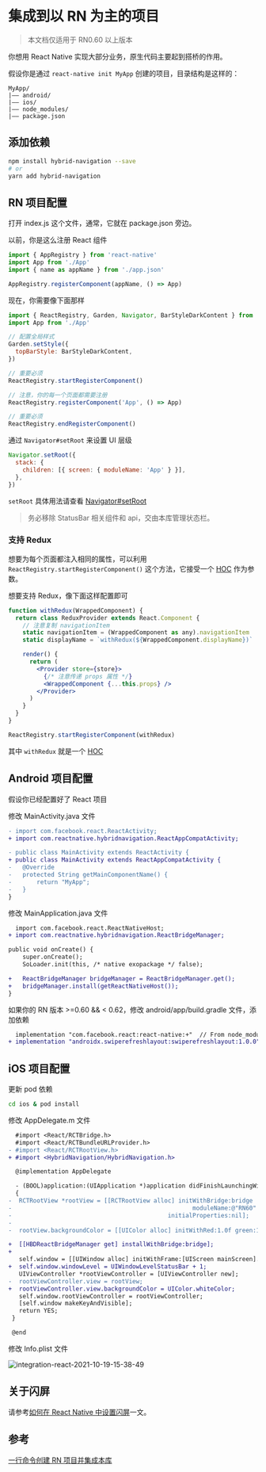 # 集成到以 RN 为主的项目

> 本文档仅适用于 RN0.60 以上版本

你想用 React Native 实现大部分业务，原生代码主要起到搭桥的作用。

假设你是通过 `react-native init MyApp` 创建的项目，目录结构是这样的：

```
MyApp/
|—— android/
|—— ios/
|—— node_modules/
|—— package.json
```

## 添加依赖

```sh
npm install hybrid-navigation --save
# or
yarn add hybrid-navigation
```

## RN 项目配置

打开 index.js 这个文件，通常，它就在 package.json 旁边。

以前，你是这么注册 React 组件

```javascript
import { AppRegistry } from 'react-native'
import App from './App'
import { name as appName } from './app.json'

AppRegistry.registerComponent(appName, () => App)
```

现在，你需要像下面那样

```js
import { ReactRegistry, Garden, Navigator, BarStyleDarkContent } from 'hybrid-navigation'
import App from './App'

// 配置全局样式
Garden.setStyle({
  topBarStyle: BarStyleDarkContent,
})

// 重要必须
ReactRegistry.startRegisterComponent()

// 注意，你的每一个页面都需要注册
ReactRegistry.registerComponent('App', () => App)

// 重要必须
ReactRegistry.endRegisterComponent()
```

通过 `Navigator#setRoot` 来设置 UI 层级

```javascript
Navigator.setRoot({
  stack: {
    children: [{ screen: { moduleName: 'App' } }],
  },
})
```

`setRoot` 具体用法请查看 [Navigator#setRoot](./navigation.md)

> 务必移除 StatusBar 相关组件和 api，交由本库管理状态栏。

### 支持 Redux

想要为每个页面都注入相同的属性，可以利用 `ReactRegistry.startRegisterComponent()` 这个方法，它接受一个 [HOC](https://reactjs.org/docs/higher-order-components.html) 作为参数。

想要支持 Redux，像下面这样配置即可

```jsx
function withRedux(WrappedComponent) {
  return class ReduxProvider extends React.Component {
    // 注意复制 navigationItem
    static navigationItem = (WrappedComponent as any).navigationItem
    static displayName = `withRedux(${WrappedComponent.displayName})`

    render() {
      return (
        <Provider store={store}>
          {/* 注意传递 props 属性 */}
          <WrappedComponent {...this.props} />
        </Provider>
      )
    }
  }
}

ReactRegistry.startRegisterComponent(withRedux)
```

其中 `withRedux` 就是一个 [HOC](https://reactjs.org/docs/higher-order-components.html)

## Android 项目配置

假设你已经配置好了 React 项目

修改 MainActivity.java 文件

```diff
- import com.facebook.react.ReactActivity;
+ import com.reactnative.hybridnavigation.ReactAppCompatActivity;

- public class MainActivity extends ReactActivity {
+ public class MainActivity extends ReactAppCompatActivity {
-   @Override
-   protected String getMainComponentName() {
-       return "MyApp";
-   }
}
```

修改 MainApplication.java 文件

```diff
  import com.facebook.react.ReactNativeHost;
+ import com.reactnative.hybridnavigation.ReactBridgeManager;

public void onCreate() {
    super.onCreate();
    SoLoader.init(this, /* native exopackage */ false);

+   ReactBridgeManager bridgeManager = ReactBridgeManager.get();
+   bridgeManager.install(getReactNativeHost());
}
```

如果你的 RN 版本 >=0.60 && < 0.62，修改 android/app/build.gradle 文件，添加依赖

```diff
  implementation "com.facebook.react:react-native:+"  // From node_modules
+ implementation "androidx.swiperefreshlayout:swiperefreshlayout:1.0.0"
```

## iOS 项目配置

更新 pod 依赖

```sh
cd ios & pod install
```

修改 AppDelegate.m 文件

```diff
  #import <React/RCTBridge.h>
  #import <React/RCTBundleURLProvider.h>
- #import <React/RCTRootView.h>
+ #import <HybridNavigation/HybridNavigation.h>

  @implementation AppDelegate

  - (BOOL)application:(UIApplication *)application didFinishLaunchingWithOptions:(NSDictionary *)launchOptions
  {
-  RCTRootView *rootView = [[RCTRootView alloc] initWithBridge:bridge
-                                                   moduleName:@"RN60"
-                                            initialProperties:nil];
-
-  rootView.backgroundColor = [[UIColor alloc] initWithRed:1.0f green:1.0f blue:1.0f alpha:1];

+  [[HBDReactBridgeManager get] installWithBridge:bridge];
+
   self.window = [[UIWindow alloc] initWithFrame:[UIScreen mainScreen].bounds];
+  self.window.windowLevel = UIWindowLevelStatusBar + 1;
   UIViewController *rootViewController = [UIViewController new];
-  rootViewController.view = rootView;
+  rootViewController.view.backgroundColor = UIColor.whiteColor;
   self.window.rootViewController = rootViewController;
   [self.window makeKeyAndVisible];
   return YES;
 }

 @end
```

修改 Info.plist 文件

![integration-react-2021-10-19-15-38-49](https://todoit.oss-cn-shanghai.aliyuncs.com/todoit/integration-react-2021-10-19-15-38-49.jpg)

## 关于闪屏

请参考[如何在 React Native 中设置闪屏](https://todoit.tech/splash-screen.html)一文。

## 参考

[一行命令创建 RN 项目并集成本库](https://github.com/listenzz/react-native-create-app)
